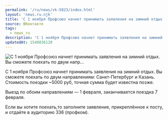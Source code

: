 ```yaml
---
permalink: '/ru/news/vk-5823/index.html'
layout: 'news.ru.njk'
title: 'С 1 ноября Профсоюз начнет принимать заявления на зимний отдых. Вы сможете поехать по двум напр'
source: ВКонтакте
tags:
  - news_ru
description: 'С 1 ноября Профсоюз начнет принимать заявления на зимний отдых. Вы сможете поехать по двум напр…'
updatedAt: 1540836120
---
```

![С 1 ноября Профсоюз начнет принимать заявления на зимний отдых. Вы сможете поехать по двум напр…](https://sun9-35.userapi.com/impf/c831508/v831508142/1c0169/0czjg09P8Yk.jpg?size=1280x853&quality=96&sign=e8bade49e689b5b3890eaef7c6764ace&c_uniq_tag=85HZi3afpsDK7INWCn2qlHf1nGpjydJLjWnHmnmCNAY&type=album)

С 1 ноября Профсоюз начнет принимать заявления на зимний отдых. Вы сможете поехать по двум направлениям: Санкт-Петербург и Казань. Стоимость поездки ~5000 руб, точная сумма будет известна позже.

Выезд по обоим направлениям — 1 февраля, заканчивается поездка 7 февраля.

Если вы хотите поехать,то заполните заявление, прикреплённое к посту, и отдайте в аудиторию 336 (профком).
